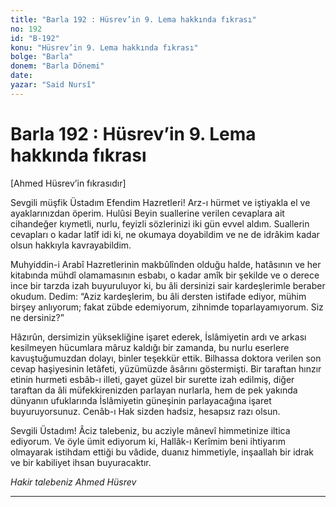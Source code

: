 ```yaml
---
title: "Barla 192 : Hüsrev’in 9. Lema hakkında fıkrası"
no: 192
id: "B-192"
konu: "Hüsrev’in 9. Lema hakkında fıkrası"
bolge: "Barla"
donem: "Barla Dönemi"
date: 
yazar: "Said Nursî"
---
```


# Barla 192 : Hüsrev’in 9. Lema hakkında fıkrası

<p class="takdim">[Ahmed Hüsrev’in fıkrasıdır]</p>

Sevgili müşfik Üstadım Efendim Hazretleri! Arz-ı hürmet ve iştiyakla el ve ayaklarınızdan öperim. Hulûsi Beyin suallerine verilen cevaplara ait cihandeğer kıymetli, nurlu, feyizli sözlerinizi iki gün evvel aldım. Suallerin cevapları o kadar latîf idi ki, ne okumaya doyabildim ve ne de idrâkim kadar olsun hakkıyla kavrayabildim.

Muhyiddin-i Arabî Hazretlerinin makbûlînden olduğu halde, hatâsının ve her kitabında mühdî olamamasının esbabı, o kadar amîk bir şekilde ve o derece ince bir tarzda izah buyuruluyor ki, bu âli dersinizi sair kardeşlerimle beraber okudum. Dedim: “Aziz kardeşlerim, bu âli dersten istifade ediyor, mühim birşey anlıyorum; fakat zübde edemiyorum, zihnimde toparlayamıyorum. Siz ne dersiniz?”

Hâzırûn, dersimizin yüksekliğine işaret ederek, İslâmiyetin ardı ve arkası kesilmeyen hücumlara mâruz kaldığı bir zamanda, bu nurlu eserlere kavuştuğumuzdan dolayı, binler teşekkür ettik. Bilhassa doktora verilen son cevap haşiyesinin letâfeti, yüzümüzde âsârını göstermişti. Bir taraftan hınzır etinin hurmeti esbâb-ı illeti, gayet güzel bir surette izah edilmiş, diğer taraftan da âli müfekkirenizden parlayan nurlarla, hem de pek yakında dünyanın ufuklarında İslâmiyetin güneşinin parlayacağına işaret buyuruyorsunuz. Cenâb-ı Hak sizden hadsiz, hesapsız razı olsun.

Sevgili Üstadım! Âciz talebeniz, bu acziyle mânevî himmetinize iltica ediyorum. Ve öyle ümit ediyorum ki, Hallâk-ı Kerîmim beni ihtiyarım olmayarak istihdam ettiği bu vâdide, duanız himmetiyle, inşaallah bir idrak ve bir kabiliyet ihsan buyuracaktır.

*Hakir talebeniz*
*Ahmed Hüsrev*

***
